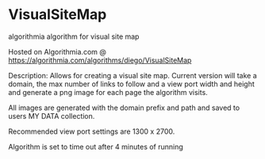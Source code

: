 # VisualSiteMap
algorithmia algorithm for visual site map


Hosted on Algorithmia.com @ https://algorithmia.com/algorithms/diego/VisualSiteMap



Description:
Allows for creating a visual site map. Current version will take a domain, the max number of links to follow and a view port width and height and generate a png image for each page the algorithm visits. 

All images are generated with the domain prefix and path and saved to users MY DATA collection.

Recommended  view port settings are 1300 x 2700.

Algorithm is set to time out after 4 minutes of running
